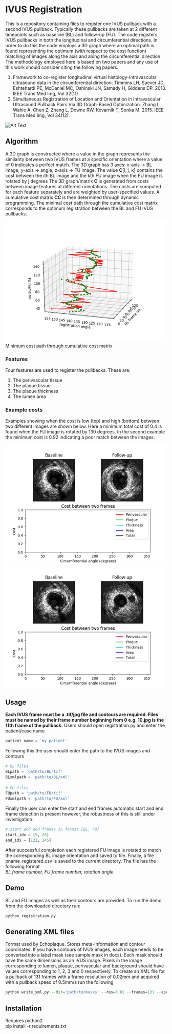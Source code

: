 # IVUS Registration

This is a repository containing files to register one IVUS pullback with a second IVUS pullback. Typically these pullbacks are taken at 2 different timepoints such as baseline (BL) and follow-up (FU).
The code registers IVUS pullbacks in both the longitudinal and circumferential directions. In order to do this the code employs a 3D graph where an optimal path is found representing the optimum (with respect to the cost function) matching of images along the axis and along the circumferential direction.
The methodology employed here is based on two papers and any use of this work should consider citing the following papers.
1. Framework to co-register longitudinal virtual histology-intravascular ultrasound data in the circumferential direction. Timmins LH, Suever JD, Eshtehardi PE, McDaniel MC, Oshinski JN, Samady H, Giddens DP. 2013. IEEE Trans Med Img, Vol 32(11)
2. Simultaneous Registration of Location and Orientation in Intravascular Ultrasound Pullback Pairs Via 3D Graph-Based Optimization. Zhang L, Wahle A, Chen Z, Zhang L, Downe RW, Kovarnik T, Sonka M. 2015. IEEE Trans Med Img, Vol 34(12)

![Alt Text](doc/example_reg.png)

## Algorithm
A 3D graph is constructed where a value in the graph represents the similarity between two IVUS frames at a specific orientation where a value of 0 indicates a perfect match. 
The 3D graph has 3 axes: x-axis -> BL image; y-axis -> angle; z-axis -> FU image. The value **C**[i, j, k] contains the cost between the ith BL image and the kth FU image when the FU image is rotated by j degrees
The 3D graph/matrix **C** is generated from costs between image features at different orientations. The costs are computed for each feature separately and are weighted by user-specified values.
A cumulative cost matrix **CC** is then determined through dynamic programming. The minimal cost path through the cumulative cost matrix corresponds to the optimum registration between the BL and FU IVUS pullbacks. 

![Alt Text](doc/Registration.png)
Minimum cost path through cumulative cost matrix

### Features
Four features are used to register the pullbacks. These are:

1. The perivascular tissue
2. The plaque tissue
3. The plaque thickness
4. The lumen area 

### Example costs
Examples showing when the cost is low (top) and high (bottom) between two different images are shown below. Here a minimum total cost of 0.4 is found when the FU image is rotated by 130 degrees. 
In the second example the minimum cost is 0.92 indicating a poor match between the images.

![Alt Text](doc/good_example.gif)
![Alt Text](doc/bad_example.gif)

## Usage
**Each IVUS frame must be a .tif/jpg file and contours are required. Files must be named by their frame number beginning from 0 e.g. 10.jpg is the 11th frame of the pullback.** Users should open registration.py and enter the patient/case name
```python
patient_name = 'my_patient'
```
Following this the user should enter the path to the IVUS images and contours
```python
# BL files
BLpath = 'path/to/BL/tif'
BLxmlpath = 'path/to/BL/xml'

# FU files
FUpath = 'path/to/FU/tif'
FUxmlpath = 'path/to/FU/xml'
```
Finally the user can enter the start and end frames automatic start and end frame detection is present however, the robustness of this is still under investigation.
```python
# start and end frames in format [BL, FU]
start_idx = [5, 28]
end_idx = [122, 145]
```

After successful completion each registered FU image is rotated to match the corresponding BL image orientation and saved to file. Finally, a file pname_registered.csv is saved to the current directory. The file has the following format  
*BL frame number, FU frame number, rotation angle*

## Demo
BL and FU images as well as their contours are provided. To run the demo from the downloaded directory run:
```python
python registration.py
```

## Generating XML files
Format used by Echoplaque. Stores meta-information and contour coordinates. If you have contours of IVUS images, each image needs to be converted into a label mask (see sample mask in docs). Each mask should have the same dimensions as an IVUS image. Pixels in the image corresponding to lumen, plaque, perivascular and background should have values corresponding to 1, 2, 3 and 0 respectively.  To create an XML file for a pullback of 131 frames with a frame resolution of 0.02mm and acquired with a pullback speed of 0.5mm/s run the following  
```python
python write_xml.py --dir='path/to/masks' --res=0.02 --frames=131 --speed=0.5
```

## Installation
Requires python2  
pip install -r requirements.txt